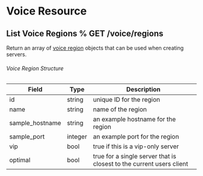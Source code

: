 # Voice Resource

## List Voice Regions % GET /voice/regions

Return an array of [voice region](#DOCS_VOICE/voice-region-object) objects that can be used when creating servers.

###### Voice Region Structure

| Field | Type | Description |
|-------|------|-------------|
| id | string | unique ID for the region |
| name | string | name of the region |
| sample_hostname | string | an example hostname for the region |
| sample_port | integer | an example port for the region |
| vip | bool | true if this is a vip-only server |
| optimal | bool | true for a single server that is closest to the current users client |